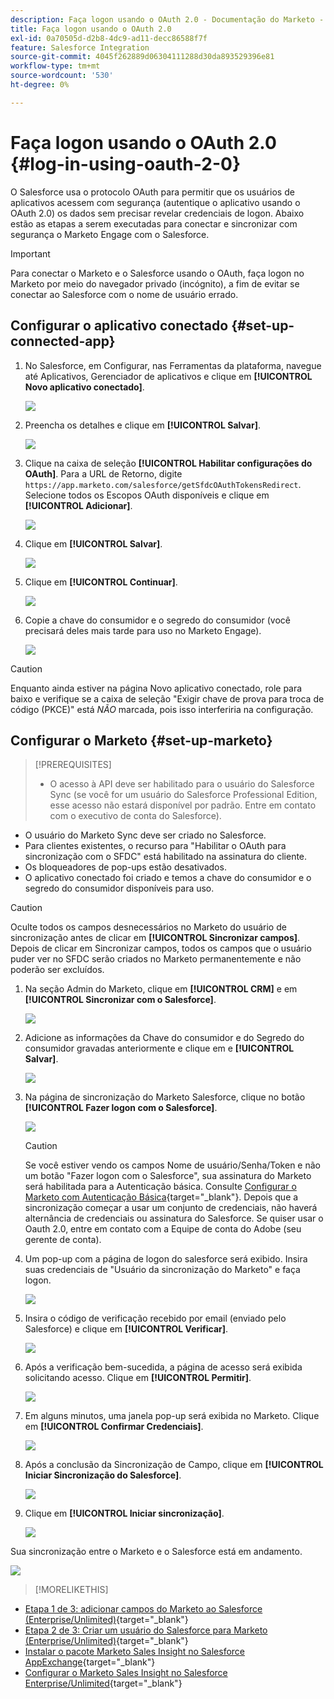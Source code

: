 ```yaml
---
description: Faça logon usando o OAuth 2.0 - Documentação do Marketo - Documentação do produto
title: Faça logon usando o OAuth 2.0
exl-id: 0a70505d-d2b8-4dc9-ad11-decc86588f7f
feature: Salesforce Integration
source-git-commit: 4045f262889d06304111288d30da893529396e81
workflow-type: tm+mt
source-wordcount: '530'
ht-degree: 0%

---
```


# Faça logon usando o OAuth 2.0 {#log-in-using-oauth-2-0}

O Salesforce usa o protocolo OAuth para permitir que os usuários de aplicativos acessem com segurança (autentique o aplicativo usando o OAuth 2.0) os dados sem precisar revelar credenciais de logon. Abaixo estão as etapas a serem executadas para conectar e sincronizar com segurança o Marketo Engage com o Salesforce.

>[!IMPORTANT]
>
>Para conectar o Marketo e o Salesforce usando o OAuth, faça logon no Marketo por meio do navegador privado (incógnito), a fim de evitar se conectar ao Salesforce com o nome de usuário errado.

## Configurar o aplicativo conectado {#set-up-connected-app}

1. No Salesforce, em Configurar, nas Ferramentas da plataforma, navegue até Aplicativos, Gerenciador de aplicativos e clique em **[!UICONTROL Novo aplicativo conectado]**.

   ![](assets/setting-up-oauth-2-1.png)

1. Preencha os detalhes e clique em **[!UICONTROL Salvar]**.

   ![](assets/setting-up-oauth-2-2.png)

1. Clique na caixa de seleção **[!UICONTROL Habilitar configurações do OAuth]**. Para a URL de Retorno, digite `https://app.marketo.com/salesforce/getSfdcOAuthTokensRedirect`. Selecione todos os Escopos OAuth disponíveis e clique em **[!UICONTROL Adicionar]**.

   ![](assets/setting-up-oauth-2-3.png)

1. Clique em **[!UICONTROL Salvar]**.

   ![](assets/setting-up-oauth-2-4.png)

1. Clique em **[!UICONTROL Continuar]**.

   ![](assets/setting-up-oauth-2-5.png)

1. Copie a chave do consumidor e o segredo do consumidor (você precisará deles mais tarde para uso no Marketo Engage).

   ![](assets/setting-up-oauth-2-6.png)

>[!CAUTION]
>
>Enquanto ainda estiver na página Novo aplicativo conectado, role para baixo e verifique se a caixa de seleção &quot;Exigir chave de prova para troca de código (PKCE)&quot; está _NÃO_ marcada, pois isso interferiria na configuração.

## Configurar o Marketo {#set-up-marketo}

>[!PREREQUISITES]
>
>* O acesso à API deve ser habilitado para o usuário do Salesforce Sync (se você for um usuário do Salesforce Professional Edition, esse acesso não estará disponível por padrão. Entre em contato com o executivo de conta do Salesforce).
* O usuário do Marketo Sync deve ser criado no Salesforce.
* Para clientes existentes, o recurso para &quot;Habilitar o OAuth para sincronização com o SFDC&quot; está habilitado na assinatura do cliente.
* Os bloqueadores de pop-ups estão desativados.
* O aplicativo conectado foi criado e temos a chave do consumidor e o segredo do consumidor disponíveis para uso.

>[!CAUTION]
>
Oculte todos os campos desnecessários no Marketo do usuário de sincronização antes de clicar em **[!UICONTROL Sincronizar campos]**. Depois de clicar em Sincronizar campos, todos os campos que o usuário puder ver no SFDC serão criados no Marketo permanentemente e não poderão ser excluídos.

1. Na seção Admin do Marketo, clique em **[!UICONTROL CRM]** e em **[!UICONTROL Sincronizar com o Salesforce]**.

   ![](assets/setting-up-oauth-2-7.png)

1. Adicione as informações da Chave do consumidor e do Segredo do consumidor gravadas anteriormente e clique em e **[!UICONTROL Salvar]**.

   ![](assets/setting-up-oauth-2-8.png)

1. Na página de sincronização do Marketo Salesforce, clique no botão **[!UICONTROL Fazer logon com o Salesforce]**.

   ![](assets/setting-up-oauth-2-9.png)

   >[!CAUTION]
   >
   Se você estiver vendo os campos Nome de usuário/Senha/Token e não um botão &quot;Fazer logon com o Salesforce&quot;, sua assinatura do Marketo será habilitada para a Autenticação básica. Consulte [Configurar o Marketo com Autenticação Básica](/help/marketo/product-docs/crm-sync/salesforce-sync/setup/enterprise-unlimited-edition/step-3-of-3-connect-marketo-and-salesforce-enterprise-unlimited.md){target="_blank"}. Depois que a sincronização começar a usar um conjunto de credenciais, não haverá alternância de credenciais ou assinatura do Salesforce. Se quiser usar o Oauth 2.0, entre em contato com a Equipe de conta do Adobe (seu gerente de conta).

1. Um pop-up com a página de logon do salesforce será exibido. Insira suas credenciais de &quot;Usuário da sincronização do Marketo&quot; e faça logon.

   ![](assets/setting-up-oauth-2-10.png)

1. Insira o código de verificação recebido por email (enviado pelo Salesforce) e clique em **[!UICONTROL Verificar]**.

   ![](assets/setting-up-oauth-2-11.png)

1. Após a verificação bem-sucedida, a página de acesso será exibida solicitando acesso. Clique em **[!UICONTROL Permitir]**.

   ![](assets/setting-up-oauth-2-12.png)

1. Em alguns minutos, uma janela pop-up será exibida no Marketo. Clique em **[!UICONTROL Confirmar Credenciais]**.

   ![](assets/setting-up-oauth-2-13.png)

1. Após a conclusão da Sincronização de Campo, clique em **[!UICONTROL Iniciar Sincronização do Salesforce]**.

   ![](assets/setting-up-oauth-2-14.png)

1. Clique em **[!UICONTROL Iniciar sincronização]**.

   ![](assets/setting-up-oauth-2-15.png)

Sua sincronização entre o Marketo e o Salesforce está em andamento.

![](assets/setting-up-oauth-2-16.png)

>[!MORELIKETHIS]
>
* [Etapa 1 de 3: adicionar campos do Marketo ao Salesforce (Enterprise/Unlimited)](/help/marketo/product-docs/crm-sync/salesforce-sync/setup/enterprise-unlimited-edition/step-1-of-3-add-marketo-fields-to-salesforce-enterprise-unlimited.md){target="_blank"}
* [Etapa 2 de 3: Criar um usuário do Salesforce para Marketo (Enterprise/Unlimited)](/help/marketo/product-docs/crm-sync/salesforce-sync/setup/enterprise-unlimited-edition/step-2-of-3-create-a-salesforce-user-for-marketo-enterprise-unlimited.md){target="_blank"}
* [Instalar o pacote Marketo Sales Insight no Salesforce AppExchange](/help/marketo/product-docs/marketo-sales-insight/msi-for-salesforce/installation/install-marketo-sales-insight-package-in-salesforce-appexchange.md){target="_blank"}
* [Configurar o Marketo Sales Insight no Salesforce Enterprise/Unlimited](/help/marketo/product-docs/marketo-sales-insight/msi-for-salesforce/configuration/configure-marketo-sales-insight-in-salesforce-enterprise-unlimited.md){target="_blank"}
